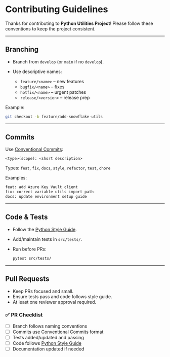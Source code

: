 # Contributing Guidelines

Thanks for contributing to **Python Utilities Project**! Please follow these conventions to keep the project consistent.

---

## Branching

* Branch from `develop` (or `main` if no `develop`).
* Use descriptive names:

  * `feature/<name>` – new features
  * `bugfix/<name>` – fixes
  * `hotfix/<name>` – urgent patches
  * `release/<version>` – release prep

Example:

```bash
git checkout -b feature/add-snowflake-utils
```

---

## Commits

Use [Conventional Commits](https://www.conventionalcommits.org/):

```
<type>(scope): <short description>
```

Types: `feat`, `fix`, `docs`, `style`, `refactor`, `test`, `chore`

Examples:

```bash
feat: add Azure Key Vault client
fix: correct variable utils import path
docs: update environment setup guide
```

---

## Code & Tests

* Follow the [Python Style Guide](docs/python_style_guide.md).
* Add/maintain tests in `src/tests/`.
* Run before PRs:

  ```bash
  pytest src/tests/
  ```

---

## Pull Requests

* Keep PRs focused and small.
* Ensure tests pass and code follows style guide.
* At least one reviewer approval required.

### ✅ PR Checklist

* [ ] Branch follows naming conventions
* [ ] Commits use Conventional Commits format
* [ ] Tests added/updated and passing
* [ ] Code follows [Python Style Guide](docs/python_style_guide.md)
* [ ] Documentation updated if needed
